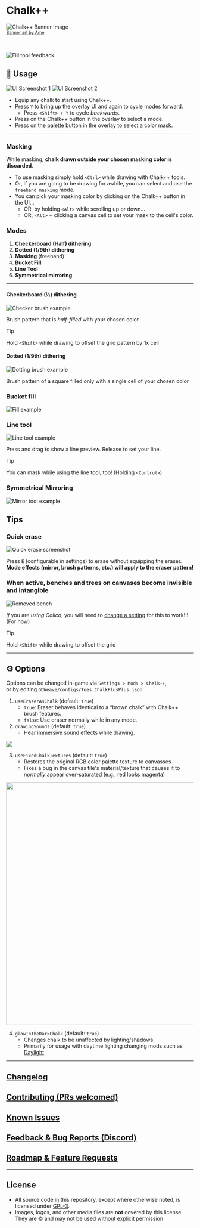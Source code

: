 # Chalk++

![Chalk++ Banner Image](https://i.imgur.com/wvQTrR2.png)
<br/>
<a href="https://cara.app/purame"><small>Banner art by Ame</small></a>

<br/>

![Fill tool feedback](https://i.imgur.com/PotVZNc.png)
<br />

## 🎨 Usage

![](https://i.imgur.com/XbRnmAv.png 'UI Screenshot 1')
![](https://i.imgur.com/BE6nrlc.png 'UI Screenshot 2')

- Equip any chalk to start using Chalk++.
- Press `Y` to bring up the overlay UI and again to cycle modes forward.
  - Press `<Shift> + Y` to cycle _backwards_.
- Press on the Chalk++ button in the overlay to select a mode.
- Press on the palette button in the overlay to select a color mask.

---

### Masking

While masking, **chalk drawn outside your chosen masking color is discarded**.

- To use masking simply hold `<Ctrl>` while drawing with Chalk++ tools.
- Or, if you are going to be drawing for awhile, you can select and use the `freehand masking` mode.
- You can pick your masking color by clicking on the Chalk++ button in the UI...
  - OR, by holding `<Alt>` while scrolling up or down...
  - OR, `<Alt>` + clicking a canvas cell to set your mask to the cell's color.

### Modes

1. **Checkerboard (Half) dithering**
1. **Dotted (1/9th) dithering**
1. **Masking** (freehand)
1. **Bucket Fill**
1. **Line Tool**
1. **Symmetrical mirroring**

---

#### Checkerboard (½) dithering

![Checker brush example](https://i.imgur.com/wMdl3RO.png)

Brush pattern that is _half-filled_ with your chosen color

> [!TIP]
> Hold `<Shift>` while drawing to offset the grid pattern by 1x cell

#### Dotted (1/9th) dithering

![Dotting brush example](https://i.imgur.com/U4FiGfb.png)

Brush pattern of a square filled only with a single cell of your chosen color

### Bucket fill

![Fill example](https://i.imgur.com/jRmJKuT.png)

### Line tool

![Line tool example](https://i.imgur.com/n5lLcCS.png)

Press and drag to show a line preview. Release to set your line.

> [!TIP]
> You can mask while using the line tool, too! (Holding `<Control>`)

### Symmetrical Mirroring

![Mirror tool example](https://i.imgur.com/K5ilC4D.png)

## Tips

### Quick erase

![Quick erase screenshot](https://i.imgur.com/jbTFdtp.png)

Press `E` (configurable in settings) to erase without equipping the eraser.
**Mode effects (mirror, brush patterns, etc.) will apply to the eraser pattern!**

### When active, benches and trees on canvases become invisible and intangible

![Removed bench](https://i.imgur.com/qVby4Sb.png)

_If_ you are _using Calico_, you will need to [change a setting](https://github.com/binury/Toes.ChalkPlusPlus/issues/7) for this to work!!! (For now)

> [!TIP]
> Hold `<Shift>` while drawing to offset the grid

---

## ⚙️ Options

Options can be changed in-game via `Settings > Mods > Chalk++`,  
or by editing `GDWeave/configs/Toes.ChalkPlusPlus.json`.

1. `useEraserAsChalk` (default: `true`)
   - `true`: Eraser behaves identical to a “brown chalk” with Chalk++ brush features.
   - `false`: Use eraser normally while in any mode.
2. `drawingSounds` (default: `true`)
   - Hear immersive sound effects while drawing.

<img src="https://i.imgur.com/cxETH3c.png">
<br/>

3. `useFixedChalkTextures` (default: `true`)
   - Restores the original RGB color palette texture to canvasses
   - Fixes a bug in the canvas tile's material/texture that causes it to _normally_ appear over-saturated (e.g., red looks magenta)

<img src="https://i.imgur.com/sj9jlJt.png" width="650">
<br/>

4. `glowInTheDarkChalk` (default: `true`)
   - Changes chalk to be unaffected by lighting/shadows
   - Primarily for usage with daytime lighting changing mods such as [Daylight](https://thunderstore.io/c/webfishing/p/baltdev/Daylight/)

---

## [Changelog](https://thunderstore.io/c/webfishing/p/toes/Chalk_PlusPlus/changelog/)

## [Contributing (PRs welcomed)](https://github.com/binury/Toes.ChalkPlusPlus/pulls)

## [Known Issues](https://github.com/binury/Toes.ChalkPlusPlus/issues?q=sort%3Aupdated-desc+is%3Aissue+is%3Aopen)

## [Feedback & Bug Reports (Discord)](https://discord.gg/kjf3FCAMDb)

## [Roadmap & Feature Requests](https://github.com/binury/Toes.ChalkPlusPlus/issues?q=sort%3Aupdated-desc%20is%3Aissue%20is%3Aopen%20label%3Aenhancement)

---

## License

- All source code in this repository, except where otherwise noted, is licensed under [GPL-3](./LICENSE).
- Images, logos, and other media files are **not** covered by this license.  
  They are © and may not be used without explicit permission
